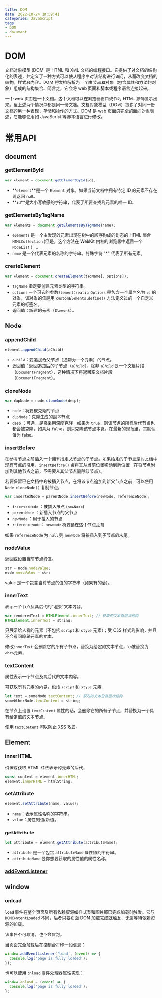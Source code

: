 ```yaml
---
title: DOM
date: 2022-10-24 18:59:41
categories: JavaScript
tags:
- DOM
- document
---
```


# DOM

文档对象模型 (DOM) 是 HTML 和 XML 文档的编程接口。它提供了对文档的结构化的表述，并定义了一种方式可以使从程序中对该结构进行访问，从而改变文档的结构，样式和内容。DOM 将文档解析为一个由节点和对象（包含属性和方法的对象）组成的结构集合。简言之，它会将 web 页面和脚本或程序语言连接起来。

一个 web 页面是一个文档。这个文档可以在浏览器窗口或作为 HTML 源码显示出来。但上述两个情况中都是同一份文档。文档对象模型（DOM）提供了对同一份文档的另一种表现，存储和操作的方式。DOM 是 web 页面的完全的面向对象表述，它能够使用如 JavaScript 等脚本语言进行修改。

# 常用API

## document

### getElementById

```js
var element = document.getElementById(id);
```

- **`element`**是一个 `Element` 对象。如果当前文档中拥有特定 ID 的元素不存在则返回 null。
- **`id`**是大小写敏感的字符串，代表了所要查找的元素的唯一 ID。

### getElementsByTagName

```js
var elements = document.getElementsByTagName(name);
```

- `elements` 是一个由发现的元素出现在树中的顺序构成的动态的 HTML 集合 `HTMLCollection` (但是，这个方法在 WebKit 内核的浏览器中返回一个 `NodeList` ） 。
- `name` 是一个代表元素的名称的字符串。特殊字符 "*" 代表了所有元素。

### createElement

```js
var element = document.createElement(tagName[, options]);
```

- `tagName` 指定要创建元素类型的字符串。
- `options` 一个可选的参数`ElementCreationOptions` 是包含一个属性名为 `is` 的对象，该对象的值是用 `customElements.define()` 方法定义过的一个自定义元素的标签名。
- 返回值：新建的元素（`Element`）。

## Node

### appendChild

```js
element.appendChild(aChild)
```

- `aChild`：要追加给父节点（通常为一个元素）的节点。
- 返回值：返回追加后的子节点（`aChild`），除非 `aChild` 是一个文档片段（`DocumentFragment`），这种情况下将返回空文档片段（`DocumentFragment`）。

### cloneNode

```js
var dupNode = node.cloneNode(deep);
```

- `node`：将要被克隆的节点
- `dupNode`：克隆生成的副本节点
- `deep` ：可选，是否采用深度克隆，如果为 `true`，则该节点的所有后代节点也都会被克隆，如果为 `false`，则只克隆该节点本身。在最新的规范里，其默认值为 false。

### insertBefore

在参考节点之前插入一个拥有指定父节点的子节点。如果给定的子节点是对文档中现有节点的引用，`insertBefore()` 会将其从当前位置移动到新位置（在将节点附加到其他节点之前，不需要从其父节点删除该节点）。

若要保留已在文档中的被插入节点，在将该节点追加到新父节点之前，可以使用 `Node.cloneNode()` 复制节点。

```js
var insertedNode = parentNode.insertBefore(newNode, referenceNode);
```

- `insertedNode` ：被插入节点 (`newNode`)
- `parentNode` ：新插入节点的父节点
- `newNode` ：用于插入的节点
- `referenceNode`： `newNode` 将要插在这个节点之前

如果 `referenceNode` 为 `null` 则 `newNode` 将被插入到子节点的末尾。

### nodeValue

返回或设置当前节点的值。

```js
str = node.nodeValue;
node.nodeValue = str;
```

value 是一个包含当前节点的值的字符串（如果有的话）。

### innerText

表示一个节点及其后代的“渲染”文本内容。

```js
var renderedText = HTMLElement.innerText; // 获取的文本有层次结构
HTMLElement.innerText = string;
```

只展示给人看的元素（不包括 `script` 和 `style` 元素）；受 CSS 样式的影响，并且不会返回隐藏元素的文本。

修改`innerText` 会删除它的所有子节点，替换为给定的文本节点，`\n`被替换为 `<br>`元素。

### textContent

属性表示一个节点及其后代的文本内容。

可获取所有元素的内容，包括 `script` 和 `style` 元素

```js
let text = someNode.textContent; // 获取的文本没有层次结构
someOtherNode.textContent = string;
```

在节点上设置 `textContent` 属性的话，会删除它的所有子节点，并替换为一个具有给定值的文本节点。

使用 `textContent` 可以防止 XSS 攻击。

## Element

### innerHTML

设置或获取 HTML 语法表示的元素的后代。

```js
const content = element.innerHTML;
element.innerHTML = htmlString;
```

### setAttribute

```js
element.setAttribute(name, value);
```

- `name`：表示属性名称的字符串。
- `value`：属性的值/新值。

### getAttribute

```js
let attribute = element.getAttribute(attributeName);
```

- `attribute` 是一个包含 `attributeName` 属性值的字符串。
- `attributeName` 是你想要获取的属性值的属性名称。

### [addEventListener](https://cjhsyc.github.io/2022/10/24/%E4%BA%8B%E4%BB%B6%E7%9B%91%E5%90%AC%E5%99%A8/)

## window

### onload

**`load`** 事件在整个页面及所有依赖资源如样式表和图片都已完成加载时触发。它与 `DOMContentLoaded` 不同，后者只要页面 DOM 加载完成就触发，无需等待依赖资源的加载。

该事件不可取消，也不会冒泡。

当页面完全加载后在控制台打印一段信息：

```js
window.addEventListener('load', (event) => {
  console.log('page is fully loaded');
});
```

也可以使用 `onload` 事件处理器属性实现：

```js
window.onload = (event) => {
  console.log('page is fully loaded');
};
```
